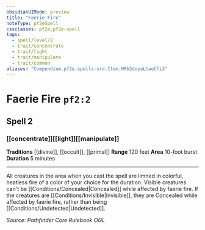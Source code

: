 ```yaml
---
obsidianUIMode: preview
title: "Faerie Fire"
noteType: pf2eSpell
cssclasses: pf2e,pf2e-spell
tags:
  - spell/level/2
  - trait/concentrate
  - trait/light
  - trait/manipulate
  - trait/common
aliases: "Compendium.pf2e.spells-srd.Item.HRb2doyaLtaoCfi3" 
---
```

# Faerie Fire  `pf2:2`  
## Spell 2
### [[concentrate]][[light]][[manipulate]]
**Traditions** [[divine]], [[occult]], [[primal]]
**Range** 120 feet
**Area** 10-foot burst
**Duration** 5 minutes
* * * 
All creatures in the area when you cast the spell are limned in colorful, heatless fire of a color of your choice for the duration. Visible creatures can't be [[Conditions/Concealed|Concealed]] while affected by faerie fire. If the creatures are [[Conditions/Invisible|Invisible]], they are Concealed while affected by faerie fire, rather than being [[Conditions/Undetected|Undetected]].

*Source: Pathfinder Core Rulebook*
*OGL*